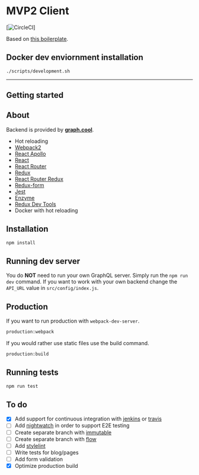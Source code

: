 # MVP2 Client

[![CircleCI](https://circleci.com/gh/isernmier/mvp2_client.svg?style=svg&circle-token=a2da33263ba777c1f69feba78c8884d6c9186dce)]

Based on [this boilerplate](https://github.com/developer239/ReactReduxApolloGraphQLHotBoilerplate/).

## Docker dev enviornment installation

```bash
./scripts/development.sh
```

---

## Getting started

## About

Backend is provided by **[graph.cool](https://www.graph.cool/)**.

* Hot reloading
* [Webpack2](https://github.com/webpack/webpack)
* [React Apollo](https://github.com/apollographql/react-apollo)
* [React](https://github.com/facebook/react)
* [React Router](https://github.com/rackt/react-router)
* [Redux](https://github.com/rackt/redux)
* [React Router Redux](https://github.com/reactjs/react-router-redux)
* [Redux-form](https://github.com/erikras/redux-form)
* [Jest](https://github.com/facebook/jest)
* [Enzyme](https://github.com/airbnb/enzyme)
* [Redux Dev Tools](https://github.com/gaearon/redux-devtools)
* Docker with hot reloading

## Installation

```bash
npm install
```

## Running dev server

You do **NOT** need to run your own GraphQL server. Simply run the `npm run dev` command. If you want to work with your own backend change the `API_URL` value in `src/config/index.js`.

## Production

If you want to run production with `webpack-dev-server`.

```bash
production:webpack
```

If you would rather use static files use the build command.

```bash
production:build
```

## Running tests

```bash
npm run test
```

## To do

- [x] Add support for continuous integration with [jenkins](https://github.com/jenkinsci)  or [travis](https://github.com/travis-ci/travis-ci)
- [ ] Add [nightwatch](https://github.com/nightwatchjs/nightwatch) in order to support E2E testing
- [ ] Create separate branch with [immutable](https://github.com/facebook/immutable-js)
- [ ] Create separate branch with [flow](https://github.com/facebook/flow)
- [ ] Add [stylelint](https://github.com/stylelint/stylelint)
- [ ] Write tests for blog/pages
- [ ] Add form validation
- [x] Optimize production build

